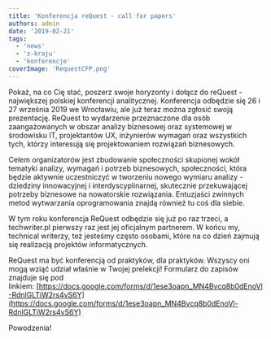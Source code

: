 ```yaml
---
title: 'Konferencja reQuest - call for papers'
authors: admin
date: '2019-02-21'
tags:
  - 'news'
  - 'z-kraju'
  - 'konferencje'
coverImage: 'RequestCFP.png'
---
```


Pokaż, na co Cię stać, poszerz swoje horyzonty i dołącz do reQuest - największej
polskiej konferencji analitycznej. Konferencja odbędzie się 26 i 27 września
2019 we Wrocławiu, ale już teraz można zgłosić swoją prezentację. ReQuest to
wydarzenie przeznaczone dla osób zaangażowanych w obszar analizy biznesowej oraz
systemowej w środowisku IT, projektantów UX, inżynierów wymagań oraz wszystkich
tych, którzy interesują się projektowaniem rozwiązań biznesowych.

<!--truncate-->

Celem organizatorów jest zbudowanie społeczności skupionej wokół tematyki
analizy, wymagań i potrzeb biznesowych, społeczności, która będzie aktywnie
uczestniczyć w tworzeniu nowego wymiaru analizy - dziedziny innowacyjnej i
interdyscyplinarnej, skutecznie przekuwającej potrzeby biznesowe na nowatorskie
rozwiązania. Entuzjaści zwinnych metod wytwarzania oprogramowania znajdą również
tu coś dla siebie.

W tym roku konferencja ReQuest odbędzie się już po raz trzeci, a techwriter.pl
pierwszy raz jest jej oficjalnym partnerem. W końcu my, technical writerzy, też
jesteśmy często osobami, które na co dzień zajmują się realizacją projektów
informatycznych.

ReQuest ma być konferencją od praktyków, dla praktyków. Wszyscy oni mogą wziąć
udział właśnie w Twojej prelekcji! Formularz do zapisów znajduje się pod
linkiem: [https://docs.google.com/forms/d/1ese3oapn_MN4Bvcq8b0dEnoVl-RdnlGLTiW2rs4vS6Y](https://docs.google.com/forms/d/1ese3oapn_MN4Bvcq8b0dEnoVl-RdnlGLTiW2rs4vS6Y)

Powodzenia!

